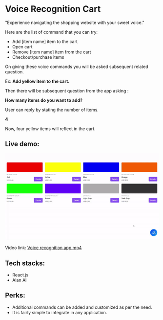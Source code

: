 # Voice Recognition Cart

"Experience navigating the shopping website with your sweet voice."

Here are the list of command that you can try:

- Add [item name] item to the cart
- Open cart
- Remove [item name] item from the cart
- Checkout/purchase items

On giving these voice commands you will be asked subsequent related question.

Ex: **Add yellow item to the cart.**

Then there will be subsequent question from the app asking :

**How many items do you want to add?**

User can reply by stating the number of items.

**4**

Now, four yellow items will reflect in the cart.

## Live demo:

![ezgif.com-gif-maker.gif](Voice%20Recognition%20Cart/ezgif.com-gif-maker.gif)

Video link: [Voice recognition app.mp4](Voice%20Recognition%20Cart/Voice_recognition_app.mp4)

## Tech stacks:

- React.js
- Alan AI

## Perks:

- Additional commands can be added and customized as per the need.
- It is fairly simple to integrate in any application.
